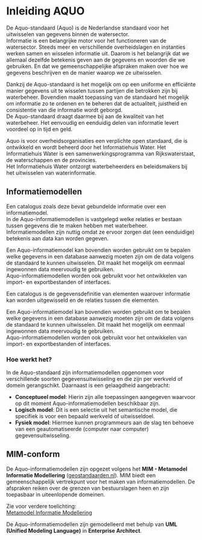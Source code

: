 # Inleiding AQUO

De Aquo-standaard (Aquo) is de Nederlandse standaard voor het uitwisselen van gegevens binnen de watersector.  
Informatie is een belangrijke motor voor het functioneren van de watersector. Steeds meer en verschillende overheidslagen en instanties werken samen en wisselen informatie uit. Daarom is het belangrijk dat we allemaal dezelfde betekenis geven aan de gegevens en woorden die we gebruiken. En dat we gemeenschappelijke afspraken maken over hoe we gegevens beschrijven en de manier waarop we ze uitwisselen.

Dankzij de Aquo-standaard is het mogelijk om op een uniforme en efficiënte manier gegevens uit te wisselen tussen partijen die betrokken zijn bij waterbeheer. Bovendien maakt toepassing van de standaard het mogelijk om informatie zo te ordenen en te beheren dat de actualiteit, juistheid en consistentie van die informatie wordt geborgd.  
De Aquo-standaard draagt daarmee bij aan de kwaliteit van het waterbeheer. Het eenvoudig en eenduidig delen van informatie levert voordeel op in tijd en geld.

Aquo is voor overheidsorganisaties een verplichte open standaard, die is ontwikkeld en wordt beheerd door het Informatiehuis Water. Het Informatiehuis Water is een samenwerkingsprogramma van Rijkswaterstaat, de waterschappen en de provincies.  
Het Informatiehuis Water ontzorgt waterbeheerders en beleidsmakers bij het uitwisselen van waterinformatie.

## Informatiemodellen

Een catalogus zoals deze bevat gebundelde informatie over een informatiemodel.  
In de Aquo-informatiemodellen is vastgelegd welke relaties er bestaan tussen gegevens die te maken hebben met waterbeheer.  
Informatiemodellen zijn nuttig omdat ze ervoor zorgen dat (een eenduidige) betekenis aan data kan worden gegeven.

Een Aquo-informatiemodel kan bovendien worden gebruikt om te bepalen welke gegevens in een database aanwezig moeten zijn om de data volgens de standaard te kunnen uitwisselen. Dit maakt het mogelijk om eenmaal ingewonnen data meervoudig te gebruiken.  
Aquo-informatiemodellen worden ook gebruikt voor het ontwikkelen van import- en exportbestanden of interfaces.

Een catalogus is de gegevensdefinitie van elementen waarover informatie kan worden uitgewisseld en de relaties tussen die elementen.

Een Aquo-informatiemodel kan bovendien worden gebruikt om te bepalen welke gegevens in een database aanwezig moeten zijn om de data volgens de standaard te kunnen uitwisselen. Dit maakt het mogelijk om eenmaal ingewonnen data meervoudig te gebruiken.  
Aquo-informatiemodellen worden ook gebruikt voor het ontwikkelen van import- en exportbestanden of interfaces.

### Hoe werkt het?

In de Aquo-standaard zijn informatiemodellen opgenomen voor verschillende soorten gegevensuitwisseling en die zijn per werkveld of domein gerangschikt. Daarnaast is een gelaagdheid aangebracht:

- **Conceptueel model**: Hierin zijn alle toepassingen aangegeven waarvoor op dit moment Aquo-informatiemodellen beschikbaar zijn.
- **Logisch model**: Dit is een selectie uit het semantische model, die specifiek is voor een bepaald werkveld of uitwisseldoel.
- **Fysiek model**: Hiermee kunnen programmeurs aan de slag ten behoeve van een geautomatiseerde (computer naar computer) gegevensuitwisseling.

## MIM-conform

De Aquo-informatiemodellen zijn opgezet volgens het **MIM - Metamodel Informatie Modellering** ([geostandaarden.nl](https://docs.geostandaarden.nl/mim/mim/)). MIM biedt een gemeenschappelijk vertrekpunt voor het maken van informatiemodellen. De afspraken reiken over de grenzen van bestuurslagen heen en zijn toepasbaar in uiteenlopende domeinen.

Zie voor verdere toelichting:  
[Metamodel Informatie Modellering](https://docs.geostandaarden.nl/mim/mim/)

De Aquo-informatiemodellen zijn gemodelleerd met behulp van **UML (Unified Modeling Language)** in **Enterprise Architect**.